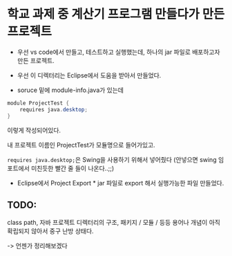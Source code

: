 # 학교 과제 중 계산기 프로그램 만들다가 만든 프로젝트

- 우선 vs code에서 만들고, 테스트하고 실행했는데, 하나의 jar 파일로 배포하고자 만든 프로젝트.

- 우선 이 디렉터리는 Eclipse에서 도움을 받아서 만들었다. 

* soruce 밑에 module-info.java가 있는데

```java
module ProjectTest {
	requires java.desktop;
}
```

이렇게 작성되어있다. 

내 프로젝트 이름인 ProjectTest가 모듈명으로 들어가있고.

`requires java.desktop;`은 Swing을 사용하기 위해서 넣어줬다 (안넣으면 swing 임포트에서 미친듯한 빨간 줄 들이 나온다..;;)

* Eclipse에서 Project Export * jar 파일로 export 해서 실행가능한 파일 만들었다.

## TODO:
class path, 자바 프로젝트 디렉터리의 구조, 패키지 / 모듈 / 등등 용어나 개념이 아직 확립되지 않아서 중구 난방 상태다.

-> 언젠가 정리해보겠다
